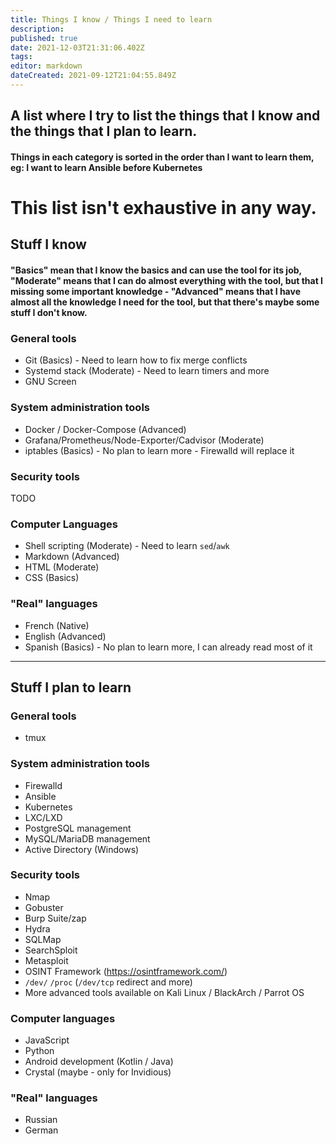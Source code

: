 ```yaml
---
title: Things I know / Things I need to learn
description: 
published: true
date: 2021-12-03T21:31:06.402Z
tags: 
editor: markdown
dateCreated: 2021-09-12T21:04:55.849Z
---
```


## A list where I try to list the things that I know and the things that I plan to learn.

#### Things in each category is sorted in the order than I want to learn them, eg: I want to learn Ansible before Kubernetes

# This list isn't exhaustive in any way.

## Stuff I know



#### "Basics" mean that I know the basics and can use the tool for its job, "Moderate" means that I can do almost everything with the tool, but that I missing some important knowledge  - "Advanced" means that I have almost all the knowledge I need for the tool, but that there's maybe some stuff I don't know.



### General tools

- Git (Basics) - Need to learn how to fix merge conflicts
- Systemd stack (Moderate) - Need to learn timers and more
- GNU Screen


### System administration tools

- Docker / Docker-Compose (Advanced)
- Grafana/Prometheus/Node-Exporter/Cadvisor (Moderate)
- iptables (Basics) - No plan to learn more - Firewalld will replace it


### Security tools

TODO


### Computer Languages

- Shell scripting (Moderate) - Need to learn `sed`/`awk`
- Markdown (Advanced)
- HTML (Moderate)
- CSS (Basics)


### "Real" languages

- French (Native)
- English (Advanced)
- Spanish (Basics) - No plan to learn more, I can already read most of it

---

## Stuff I plan to learn

### General tools

- tmux


### System administration tools

- Firewalld
- Ansible
- Kubernetes
- LXC/LXD
- PostgreSQL management
- MySQL/MariaDB management
- Active Directory (Windows)


### Security tools

- Nmap
- Gobuster
- Burp Suite/zap
- Hydra
- SQLMap
- SearchSploit
- Metasploit
- OSINT Framework (https://osintframework.com/)
- `/dev/` `/proc` (`/dev/tcp` redirect and more)
- More advanced tools available on Kali Linux / BlackArch / Parrot OS


### Computer languages

- JavaScript
- Python
- Android development (Kotlin / Java)
- Crystal (maybe - only for Invidious)


### "Real" languages

- Russian
- German
